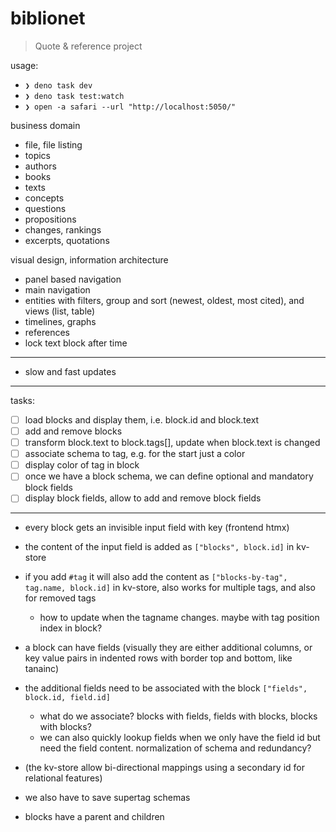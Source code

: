 # biblionet

> Quote & reference project

usage:

- `❯ deno task dev`
- `❯ deno task test:watch`
- `❯ open -a safari --url "http://localhost:5050/"`

business domain

- file, file listing
- topics
- authors
- books
- texts
- concepts
- questions
- propositions
- changes, rankings
- excerpts, quotations

visual design, information architecture

- panel based navigation
- main navigation
- entities with filters, group and sort (newest, oldest, most cited), and views (list, table)
- timelines, graphs
- references
- lock text block after time

---

- slow and fast updates

---

tasks:

- [ ] load blocks and display them, i.e. block.id and block.text
- [ ] add and remove blocks
- [ ] transform block.text to block.tags[], update when block.text is changed
- [ ] associate schema to tag, e.g. for the start just a color
- [ ] display color of tag in block
- [ ] once we have a block schema, we can define optional and mandatory block fields
- [ ] display block fields, allow to add and remove block fields

---

- every block gets an invisible input field with key (frontend htmx)
- the content of the input field is added as `["blocks", block.id]` in kv-store

- if you add `#tag` it will also add the content as `["blocks-by-tag", tag.name, block.id]` in kv-store, also works for multiple tags, and also for removed tags
	- how to update when the tagname changes. maybe with tag position index in block?

- a block can have fields (visually they are either additional columns, or key value pairs in indented rows with border top and bottom, like tanainc)
- the additional fields need to be associated with the block `["fields", block.id, field.id]`
	- what do we associate? blocks with fields, fields with blocks, blocks with blocks?
	- we can also quickly lookup fields when we only have the field id but need the field content. normalization of schema and redundancy?
- (the kv-store allow bi-directional mappings using a secondary id for relational features)
- we also have to save supertag schemas

- blocks have a parent and children
